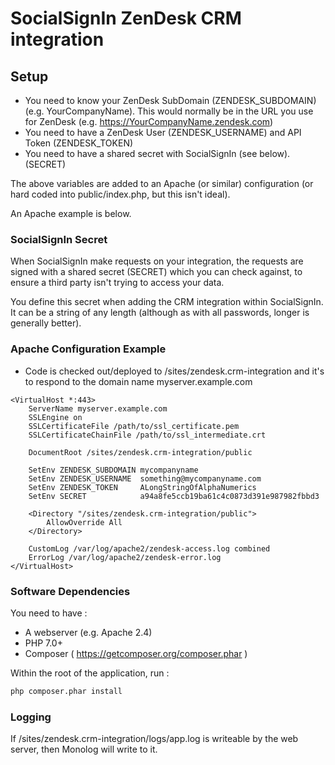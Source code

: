 # SocialSignIn ZenDesk CRM integration

## Setup 

 * You need to know your ZenDesk SubDomain (ZENDESK\_SUBDOMAIN) (e.g. YourCompanyName). This would normally be in the URL you use for ZenDesk (e.g. https://YourCompanyName.zendesk.com)
 * You need to have a ZenDesk User (ZENDESK\_USERNAME) and API Token (ZENDESK\_TOKEN)
 * You need to have a shared secret with SocialSignIn (see below). (SECRET)

The above variables are added to an Apache (or similar) configuration (or hard coded into public/index.php, but this isn't ideal). 

An Apache example is below.

### SocialSignIn Secret 

When SocialSignIn make requests on your integration, the requests are signed with a shared secret (SECRET) which you can check against, to ensure a third party isn't trying to access your data.

You define this secret when adding the CRM integration within SocialSignIn. It can be a string of any length (although as with all passwords, longer is generally better).

### Apache Configuration Example
 
 * Code is checked out/deployed to /sites/zendesk.crm-integration and it's to respond to the domain name myserver.example.com

```raw
<VirtualHost *:443>
    ServerName myserver.example.com
    SSLEngine on
    SSLCertificateFile /path/to/ssl_certificate.pem
    SSLCertificateChainFile /path/to/ssl_intermediate.crt

    DocumentRoot /sites/zendesk.crm-integration/public

    SetEnv ZENDESK_SUBDOMAIN mycompanyname
    SetEnv ZENDESK_USERNAME  something@mycompanyname.com
    SetEnv ZENDESK_TOKEN     ALongStringOfAlphaNumerics
    SetEnv SECRET            a94a8fe5ccb19ba61c4c0873d391e987982fbbd3
    
    <Directory "/sites/zendesk.crm-integration/public">
        AllowOverride All
    </Directory>

    CustomLog /var/log/apache2/zendesk-access.log combined
    ErrorLog /var/log/apache2/zendesk-error.log
</VirtualHost>
```

### Software Dependencies

You need to have :

 * A webserver (e.g. Apache 2.4)
 * PHP 7.0+
 * Composer ( https://getcomposer.org/composer.phar )


Within the root of the application, run :

```bash
php composer.phar install
```

### Logging

If /sites/zendesk.crm-integration/logs/app.log is writeable by the web server, then Monolog will write to it.


